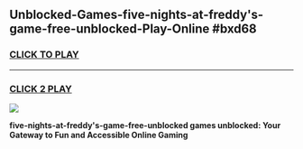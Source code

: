 
## Unblocked-Games-five-nights-at-freddy's-game-free-unblocked-Play-Online #bxd68
<h3>
<a href="https://news.freeplayer.one?title=five-nights-at-freddy's-game-free-unblocked&ref=3">CLICK TO PLAY</a></h3>
<hr>

<h3>
<a href="https://news.freeplayer.one?title=five-nights-at-freddy's-game-free-unblocked&ref=3">CLICK 2 PLAY</a>
  
</h3>

<a href="https://news.freeplayer.one?title=five-nights-at-freddy's-game-free-unblocked&ref=3"><img src="https://clearcache.store/games.png"></a>


**five-nights-at-freddy's-game-free-unblocked games unblocked: Your Gateway to Fun and Accessible Online Gaming**
